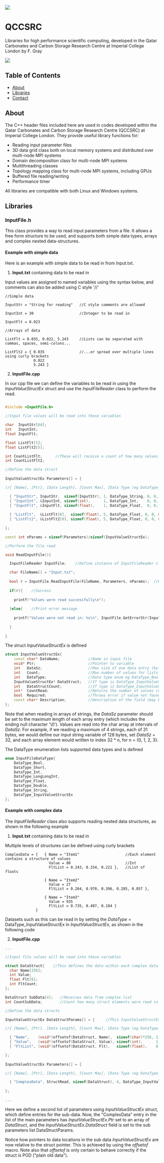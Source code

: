 ![](ReadMe/QCCSRC.png)

# QCCSRC

Libraries for high performance scientific computing, developed in the Qatar Carbonates and Carbon Storage Research Centre at Imperial College London by F. Gray

![](ReadMe/Graphic.png)

## Table of Contents

* [About](#About)
* [Libraries](#Libraries)
* [Contact](#Contact)

## About

The C++ header files included here are used in codes developed within the Qatar Carbonates and Carbon Storage Research Centre (QCCSRC) at Imperial College London. They provide useful library functions for:

* Reading input parameter files
* 3D data grid class both on local memory systems and distributed over multi-node MPI systems
* Domain decomposition class for multi-node MPI systems
* Multithreading classes
* Topology mapping class for multi-node MPI systems, including GPUs
* Buffered file reading/writing
* Performance timer

All libraries are compatible with both Linux and Windows systems.

## Libraries

### InputFile.h

This class provides a way to read input parameters from a file. It allows a free form structure to be used, and supports both simple data types, arrays and complex nested data-structures.

#### Example with simple data

Here is an example with simple data to be read in from Input.txt.

1. <b>Input.txt</b> containing data to be read in

  Input values are assigned to named variables using the syntax below, and comments can also be added using C style '//'
    
```Text
//Simple data
    
InputStr = "String for reading"   //C style comments are allowed
		
InputInt = 30                     //Integer to be read in
		
InputFlt = 0.923
    
//Arrays of data
    
ListFlt = 0.035, 0.022, 5.243     //Lists can be separated with commas, spaces, semi-colons...
    
ListFlt2 = { 0.035                //...or spread over multiple lines using curly brackets
             0.022
             5.243 }
```

2. <b>InputFile.cpp</b>

In our cpp file we can define the variables to be read in using the <i>InputValueStructEx</i> struct and use the <i>InputFileReader</i> class to perform the read.

```C++

#include <InputFile.h>

//Input file values will be read into these variables

char  InputStr[64];    
int   InputInt;
float InputFlt;

float ListFlt[5];
float ListFlt2[5];

int CountListFlt;      //These will receive a count of how many values were read
int CountListFlt2;

//Define the data struct
    
InputValueStructEx Parameters[] = {

//{ [Name], [Ptr], [Data Length], [Count Max], [Data Type (eg DataType_Int)], [InputValueStructEx], [InputValueStructEx values count], [Ptr Count Read], [Required], [Description] },

  { "InputStr", InputStr,  sizeof(InputStr), 1, DataType_String, 0, 0, 0, false, "An input string" },
  { "InputInt", &InputInt, sizeof(int),      1, DataType_Int,    0, 0, 0, true,  "An input int" },
  { "InputFlt", &InputFlt, sizeof(float),    1, DataType_Float,  0, 0, 0, false, "An input float" },
  
  { "ListFlt",  &ListFlt[0],  sizeof(float), 5, DataType_Float, 0, 0, &CountListFlt,  false, "A list of floats" },
  { "ListFlt2", &ListFlt2[0], sizeof(float), 5, DataType_Float, 0, 0, &CountListFlt2, false, "A list of floats" },
			
};

const int nParams = sizeof(Parameters)/sizeof(InputValueStructEx);

//Perform the file read

void ReadInputFile(){

  InputFileReader InputFile;    //Define instance of InputFileReader class

  char FileName[] = "Input.txt";
  
  bool r = InputFile.ReadInputFile(FileName, Parameters, nParams);  //Read in input file
  
  if(r){    //Success
  
    printf("Values were read successfully\n");   
    
  }else{    //Print error message
  
    printf("Values were not read in: %s\n", InputFile.GetErrorStr(InputFile.GetErrorCode()));   
    
  }
  
}
```

The struct <i>InputValueStructEx</i> is defined

```C++
struct InputValueStructEx{
	const char* DataName;             //Name in input file
	void* Ptr;                        //Pointer to variable
	int   DataSz;                     //Max size of one data entry (bytes)
	int   Count;                      //Max number of values for lists
	int   DataType;                   //Data type enum eg DataType_Bool
	InputValueStructEx* DataStruct;   //If type is DataType_InputValueStructEx, pointer to another InputValueStructEx defining the data within the struct at Ptr (may be null)
	int   DataStructCount;            //If type is DataType_InputValueStructEx, the number of entries in DataStruct (may be null)
	int*  CountRead;                  //Returns the number of values read in (may be null)
	bool  Required;                   //Throws error if value not found in input file
	const char* Description;          //Description of the field (may be null)
};
```

Note that when reading in arrays of strings, the <i>DataSz</i> parameter should be set to the maximum length of each array entry (which includes the ending null character '\0'). Values are read into the char array at intervals of <i>DataSz</i>. For example, if we reading a maximum of 4 strings, each of 31 bytes, we would define our input string variable of 128 bytes, set <i>DataSz</i> = 32, and each array element would written to index 32 * n, for n = {0, 1, 2, 3}.

The DataType enumeration lists supported data types and is defined

```C++
enum InputFileDataType{
	DataType_Bool,
	DataType_Short,
	DataType_Int,
	DataType_LongLongInt,
	DataType_Float,
	DataType_Double,
	DataType_String,
	DataType_InputValueStructEx
};
```

#### Example with complex data

The <i>InputFileReader</i> class also supports reading nested data structures, as shown in the following example

1. <b>Input.txt</b> containing data to be read in

  Multiple levels of structures can be defined using curly brackets
    
```Text
ComplexData = {   { Name = "Item1"                     //Each element contains a structure of values
                    Value = 80                         //Int
                    FltList = 0.243, 0.334, 0.221 },   //List of floats
                    
                  { Name = "Item2"
                    Value = 27
                    FltList = 0.264, 0.970, 0.396, 0.285, 0.857 },
                    
                  { Name = "Item3"
                    Value = 935
                    FltList = 0.735, 0.497, 0.104 }
              }
```

Datasets such as this can be read in by setting the <i>DataType</i> = DataType_InputValueStructEx in <i>InputValueStructEx</i>, as shown in the following code
  
  2. <b>InputFile.cpp</b>

```C++
...

//Input file values will be read into these variables

struct DataStruct{    //This defines the data within each complex data element
  char Name[256];
  int Value;
  float Flt[6];
  int FltCount;
};

DataStruct SubData[4];   //Receives data from complex list
int CountSubData;        //Count how many struct elements were read in

//Define the data structs

InputValueStructEx DataStructParams[] = {     //This InputValueStructEx defines the variables in the sub entries

//{ [Name], [Ptr], [Data Length], [Count Max], [Data Type (eg DataType_Int)], [InputValueStructEx], [InputValueStructEx values count], [Ptr Count Read], [Required], [Description] },

  { "Name",    (void*)offsetof(DataStruct, Name),  sizeof(char)*256, 1, DataType_String, 0, 0, 0, false, 0 },
  { "Value",   (void*)offsetof(DataStruct, Value), sizeof(int),      1, DataType_Int,    0, 0, 0, true, 0 },
  { "FltList", (void*)offsetof(DataStruct, Flt),   sizeof(float),    6, DataType_Float,  0, 0, (int*)offsetof(DataStruct, FltCount), true, 0 },

};
    
InputValueStructEx Parameters[] = {

//{ [Name], [Ptr], [Data Length], [Count Max], [Data Type (eg DataType_Int)], [InputValueStructEx], [InputValueStructEx values count], [Ptr Count Read], [Required], [Description] },

  { "ComplexData", StructRead, sizeof(DataStruct), 4, DataType_InputValueStructEx, DataStructParams, sizeof(DataStructParams)/sizeof(InputValueStructEx), &CountReadStruct, false, 0 },
			
};

...
```

Here we define a second list of parameters using <i>InputValueStructEx</i> struct, which define entries for the sub-data. Now, the "ComplexData" entry in the list of the main parameters has <i>InputValueStructEx.Ptr</i> set to an array of <i>DataStruct</i>, and the <i>InputValueStructEx.DataStruct</i> field is set to the sub parameters list DataStructParams.

Notice how pointers to data locations in the sub data <i>InputValueStructEx</i> are now relative to the struct pointer. This is achieved by using the <i>offsetof</i> macro. Note also that <i>offsetof</i> is only certain to behave correctly if the struct is POD ("plain old data").
